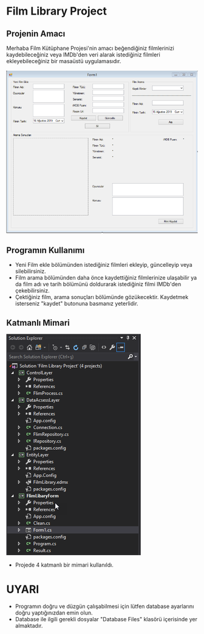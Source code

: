 # Film Library Project
## Projenin Amacı

Merhaba Film Kütüphane Projesi'nin amacı beğendiğiniz filmlerinizi kaydebileceğiniz veya IMDb'den veri alarak istediğiniz filmleri ekleyebileceğiniz bir masaüstü uygulamasıdır.<br/><br/>
![Uygulamanın ana form resmi](https://github.com/GurhanGdk/Film-Library-Project/blob/master/Project%20Pictures/Form1.png)

## Programın Kullanımı
<ul>
  <li>Yeni Film ekle bölümünden istediğiniz filmleri ekleyip, güncelleyip veya silebilirsiniz.</li>
  <li>Film arama bölümünden daha önce kaydettiğiniz filmlerinize ulaşabilir ya da film adı ve tarih bölümünü doldurarak istediğiniz filmi IMDb'den çekebilirsiniz.</li>
  <li>Çektiğiniz film, arama sonuçları bölümünde gözükecektir. Kaydetmek isterseniz "kaydet" butonuna basmanız yeterlidir.</li>
</ul>

## Katmanlı Mimari
![Uygulamada kullanılan katmanlı mimari](https://github.com/GurhanGdk/Film-Library-Project/blob/master/Project%20Pictures/SolutionExplorer.png)

<ul>
  <li>Projede 4 katmanlı bir mimari kullanıldı.</li>
</ul>

# UYARI
<ul>
  <li>Programın doğru ve düzgün çalışabilmesi için lütfen database ayarlarını doğru yaptığınızdan emin olun.</li>
  <li>Database ile ilgili gerekli dosyalar "Database Files" klasörü içerisinde yer almaktadır.</li>
</ul>
